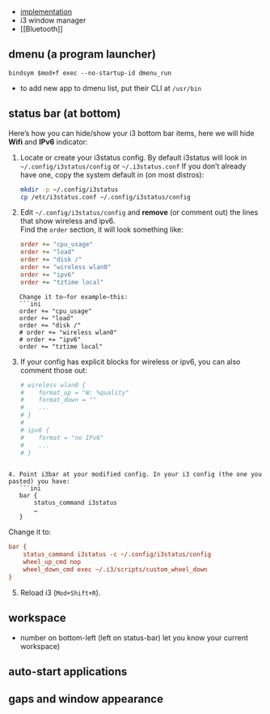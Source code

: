 - [implementation](https://github.com/YoungMahesh/dotfiles/tree/main/i3)
- i3 window manager
- [[Bluetooth]]

## dmenu (a program launcher)

```config
bindsym $mod+f exec --no-startup-id dmenu_run
```
- to add new app to dmenu list, put their CLI at `/usr/bin` 

## status bar (at bottom)
Here’s how you can hide/show your i3 bottom bar items, here we will hide **Wifi** and **IPv6** indicator:

1. Locate or create your i3status config. By default i3status will look in  
   `~/.config/i3status/config` or `~/.i3status.conf`
   If you don’t already have one, copy the system default in (on most distros):  
   ```bash
   mkdir -p ~/.config/i3status
   cp /etc/i3status.conf ~/.config/i3status/config
   ```

2. Edit `~/.config/i3status/config` and **remove** (or comment out) the lines that show wireless and ipv6.  
   Find the `order` section, it will look something like:
   ```ini
   order += "cpu_usage"
   order += "load"
   order += "disk /"
   order += "wireless wlan0"
   order += "ipv6"
   order += "tztime local"
```
   Change it to—for example—this:
   ```ini
   order += "cpu_usage"
   order += "load"
   order += "disk /"
   # order += "wireless wlan0"
   # order += "ipv6"
   order += "tztime local"
```

3. If your config has explicit blocks for wireless or ipv6, you can also comment those out:
   ```ini
   # wireless wlan0 {
   #    format_up = "W: %quality"
   #    format_down = ""
   #    ...
   # }
   #
   # ipv6 {
   #    format = "no IPv6"
   #    ...
   # }
```

4. Point i3bar at your modified config. In your i3 config (the one you pasted) you have:
   ```ini
   bar {
       status_command i3status
       …
   }
```
   Change it to:
   ```ini
   bar {
       status_command i3status -c ~/.config/i3status/config
       wheel_up_cmd nop
       wheel_down_cmd exec ~/.i3/scripts/custom_wheel_down
   }
```

5. Reload i3 (`Mod+Shift+R`). 

## workspace
- number on bottom-left (left on status-bar) let you know your current workspace)
## auto-start applications
## gaps and window appearance